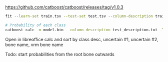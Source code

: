 https://github.com/catboost/catboost/releases/tag/v1.0.3

```bash
fit --learn-set train.tsv --test-set test.tsv --column-description train_description.txt --custom-loss="Precision,Recall" --logging-level Verbose --loss-function MultiClass --text-processing processing.json --has-header --task-type GPU

# Probability of each class
catboost calc -m model.bin --column-description test_description.txt -T 4 --output-columns "Class,BONE,Probability" --input-path test.tsv  --output-path output.tsv --has-header
```

Open in libreoffice calc and sort by class desc, uncertain #1, uncertain #2, bone name, vrm bone name

Todo: start probabilities from the root bone outwards

